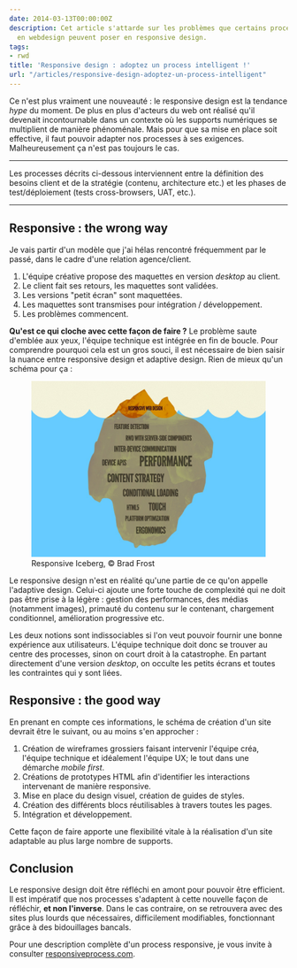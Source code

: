 ```yaml
---
date: 2014-03-13T00:00:00Z
description: Cet article s'attarde sur les problèmes que certains processes classiques
  en webdesign peuvent poser en responsive design.
tags:
- rwd
title: 'Responsive design : adoptez un process intelligent !'
url: "/articles/responsive-design-adoptez-un-process-intelligent"
---
```


Ce n'est plus vraiment une nouveauté&nbsp;: le responsive design est la tendance *hype* du moment. De plus en plus d'acteurs du web ont réalisé qu'il devenait incontournable dans un contexte où les supports numériques se multiplient de manière phénoménale. Mais pour que sa mise en place soit effective, il faut pouvoir adapter nos processes à ses exigences. Malheureusement ça n'est pas toujours le cas.

---

<p class="info">Les processes décrits ci-dessous interviennent entre la définition des besoins client et de la stratégie (contenu, architecture etc.) et les phases de test/déploiement (tests cross-browsers, UAT, etc.).</p>

---

## Responsive&nbsp;: the wrong way

Je vais partir d'un modèle que j'ai hélas rencontré fréquemment par le passé, dans le cadre d'une relation agence/client.

1. L'équipe créative propose des maquettes en version *desktop* au client.
2. Le client fait ses retours, les maquettes sont validées.
3. Les versions "petit écran" sont maquettées.
4. Les maquettes sont transmises pour intégration / développement.
5. Les problèmes commencent.

**Qu'est ce qui cloche avec cette façon de faire&nbsp;?** Le problème saute d'emblée aux yeux, l'équipe technique est intégrée en fin de boucle. Pour comprendre pourquoi cela est un gros souci, il est nécessaire de bien saisir la nuance entre responsive design et adaptive design. Rien de mieux qu'un schéma pour ça&nbsp;:

<figure>
	<img src="/assets/img/responsive-iceberg.jpg" alt="Responsive Iceberg">
	<figcaption>Responsive Iceberg, &copy; Brad Frost</figcaption>
</figure>

Le responsive design n'est en réalité qu'une partie de ce qu'on appelle l'adaptive design. Celui-ci ajoute une forte touche de complexité qui ne doit pas être prise à la légère&nbsp;: gestion des performances, des médias (notamment images), primauté du contenu sur le contenant, chargement conditionnel, amélioration progressive etc.

Les deux notions sont indissociables si l'on veut pouvoir fournir une bonne expérience aux utilisateurs. L'équipe technique doit donc se trouver au centre des processes, sinon on court droit à la catastrophe. En partant directement d'une version *desktop*, on occulte les petits écrans et toutes les contraintes qui y sont liées.

## Responsive&nbsp;: the good way

En prenant en compte ces informations, le schéma de création d'un site devrait être le suivant, ou au moins s'en approcher&nbsp;:

1. Création de wireframes grossiers faisant intervenir l'équipe créa, l'équipe technique et idéalement l'équipe UX; le tout dans une démarche *mobile first*.
2. Créations de prototypes HTML afin d'identifier les interactions intervenant de manière responsive.
3. Mise en place du design visuel, création de guides de styles.
4. Création des différents blocs réutilisables à travers toutes les pages.
5. Intégration et développement.

Cette façon de faire apporte une flexibilité vitale à la réalisation d'un site adaptable au plus large nombre de supports.

## Conclusion

Le responsive design doit être réfléchi en amont pour pouvoir être efficient. Il est impératif que nos processes s'adaptent à cette nouvelle façon de réfléchir, **et non l'inverse**. Dans le cas contraire, on se retrouvera avec des sites plus lourds que nécessaires, difficilement modifiables, fonctionnant grâce à des bidouillages bancals.

Pour une description complète d'un process responsive, je vous invite à consulter [responsiveprocess.com](http://responsiveprocess.com/).
